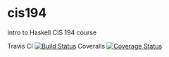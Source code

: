cis194
======

Intro to Haskell CIS 194 course

Travis CI [![Build Status](https://travis-ci.org/rglew/cis194.svg?branch=master)](https://travis-ci.org/rglew/cis194)
Coveralls [![Coverage Status](https://coveralls.io/repos/rglew/cis194/badge.png?branch=master)](https://coveralls.io/r/rglew/cis194?branch=master)
